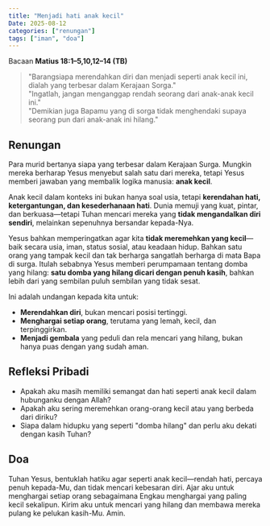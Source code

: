 ```yaml
---
title: "Menjadi hati anak kecil"
Date: 2025-08-12
categories: ["renungan"]
tags: ["iman", "doa"]
---
```


Bacaan **Matius 18:1–5,10,12–14 (TB)**

> "Barangsiapa merendahkan diri dan menjadi seperti anak kecil ini, dialah yang terbesar dalam Kerajaan Sorga."  
> "Ingatlah, jangan menganggap rendah seorang dari anak-anak kecil ini."  
> "Demikian juga Bapamu yang di sorga tidak menghendaki supaya seorang pun dari anak-anak ini hilang."

## Renungan

Para murid bertanya siapa yang terbesar dalam Kerajaan Surga. Mungkin mereka berharap Yesus menyebut salah satu dari mereka, tetapi Yesus memberi jawaban yang membalik logika manusia: **anak kecil**.

Anak kecil dalam konteks ini bukan hanya soal usia, tetapi **kerendahan hati, ketergantungan, dan kesederhanaan hati**. Dunia memuji yang kuat, pintar, dan berkuasa—tetapi Tuhan mencari mereka yang **tidak mengandalkan diri sendiri**, melainkan sepenuhnya bersandar kepada-Nya.

Yesus bahkan memperingatkan agar kita **tidak meremehkan yang kecil**—baik secara usia, iman, status sosial, atau keadaan hidup. Bahkan satu orang yang tampak kecil dan tak berharga sangatlah berharga di mata Bapa di surga. Itulah sebabnya Yesus memberi perumpamaan tentang domba yang hilang: **satu domba yang hilang dicari dengan penuh kasih**, bahkan lebih dari yang sembilan puluh sembilan yang tidak sesat.

Ini adalah undangan kepada kita untuk:

- **Merendahkan diri**, bukan mencari posisi tertinggi.
- **Menghargai setiap orang**, terutama yang lemah, kecil, dan terpinggirkan.
- **Menjadi gembala** yang peduli dan rela mencari yang hilang, bukan hanya puas dengan yang sudah aman.

## Refleksi Pribadi

- Apakah aku masih memiliki semangat dan hati seperti anak kecil dalam hubunganku dengan Allah?
- Apakah aku sering meremehkan orang-orang kecil atau yang berbeda dari diriku?
- Siapa dalam hidupku yang seperti "domba hilang" dan perlu aku dekati dengan kasih Tuhan?

## Doa

Tuhan Yesus, bentuklah hatiku agar seperti anak kecil—rendah hati, percaya penuh kepada-Mu, dan tidak mencari kebesaran diri. Ajar aku untuk menghargai setiap orang sebagaimana Engkau menghargai yang paling kecil sekalipun. Kirim aku untuk mencari yang hilang dan membawa mereka pulang ke pelukan kasih-Mu. Amin.
